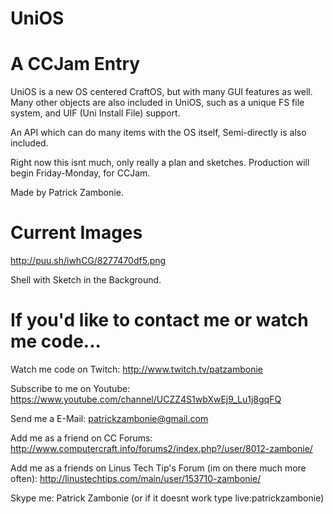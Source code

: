 UniOS
=====
A CCJam Entry
=============

UniOS is a new OS centered CraftOS, but with many GUI features as well.
Many other objects are also included in UniOS, such as a unique FS file system, and UIF (Uni Install File) support.

An API which can do many items with the OS itself, Semi-directly is also included.

Right now this isnt much, only really a plan and sketches.
Production will begin Friday-Monday, for CCJam.

Made by Patrick Zambonie.

Current Images
==============
http://puu.sh/iwhCG/8277470df5.png

Shell with Sketch in the Background.

If you'd like to contact me or watch me code...
===============================================

Watch me code on Twitch: http://www.twitch.tv/patzambonie

Subscribe to me on Youtube: https://www.youtube.com/channel/UCZZ4S1wbXwEj9_Lu1j8gqFQ

Send me a E-Mail: patrickzambonie@gmail.com

Add me as a friend on CC Forums: http://www.computercraft.info/forums2/index.php?/user/8012-zambonie/

Add me as a friends on Linus Tech Tip's Forum (im on there much more often): http://linustechtips.com/main/user/153710-zambonie/

Skype me: Patrick Zambonie (or if it doesnt work type live:patrickzambonie)